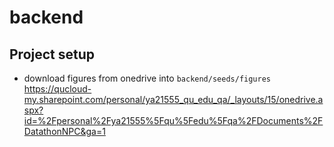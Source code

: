 # backend

## Project setup

- download figures from onedrive into `backend/seeds/figures`
https://qucloud-my.sharepoint.com/personal/ya21555_qu_edu_qa/_layouts/15/onedrive.aspx?id=%2Fpersonal%2Fya21555%5Fqu%5Fedu%5Fqa%2FDocuments%2FDatathonNPC&ga=1